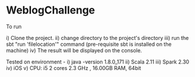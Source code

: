 # WeblogChallenge

To run

i) 	Clone the project.
ii) 	change directory to the project's directory
iii) 	run the sbt "run 'filelocation'" command (pre-requisite sbt is installed on the machine)
iv) 	The result will be displayed on the console.


Tested on environment - 
i) 	java -version 1.8.0_171
ii) 	Scala 2.11
iii)	Spark 2.30
iv)	iOS 
v)  	CPU: i5 2 cores 2.3 GHz , 16.00GB RAM,  64bit

